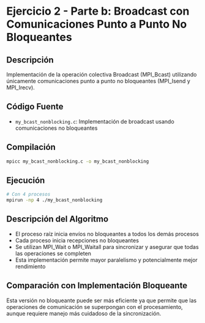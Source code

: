 # Ejercicio 2 - Parte b: Broadcast con Comunicaciones Punto a Punto No Bloqueantes

## Descripción
Implementación de la operación colectiva Broadcast (MPI_Bcast) utilizando únicamente comunicaciones punto a punto no bloqueantes (MPI_Isend y MPI_Irecv).

## Código Fuente
- `my_bcast_nonblocking.c`: Implementación de broadcast usando comunicaciones no bloqueantes

## Compilación
```bash
mpicc my_bcast_nonblocking.c -o my_bcast_nonblocking
```

## Ejecución
```bash
# Con 4 procesos
mpirun -np 4 ./my_bcast_nonblocking
```

## Descripción del Algoritmo
- El proceso raíz inicia envíos no bloqueantes a todos los demás procesos
- Cada proceso inicia recepciones no bloqueantes
- Se utilizan MPI_Wait o MPI_Waitall para sincronizar y asegurar que todas las operaciones se completen
- Esta implementación permite mayor paralelismo y potencialmente mejor rendimiento

## Comparación con Implementación Bloqueante
Esta versión no bloqueante puede ser más eficiente ya que permite que las operaciones de comunicación se superpongan con el procesamiento, aunque requiere manejo más cuidadoso de la sincronización.